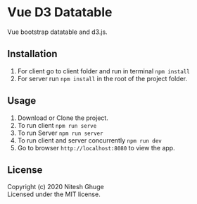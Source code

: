 # Vue D3 Datatable

Vue bootstrap datatable and d3.js.

## Installation

1. For client go to client folder and run in terminal ```npm install```
2. For server run ```npm install``` in the root of the project folder.


## Usage

1. Download or Clone the project. 
2. To run client ```npm run serve```
3. To run Server ```npm run server```
4. To run client and server concurrently ```npm run dev```
5. Go to browser ```http://localhost:8080``` to view the app.
## License
Copyright (c) 2020 Nitesh Ghuge \
Licensed under the MIT license.
